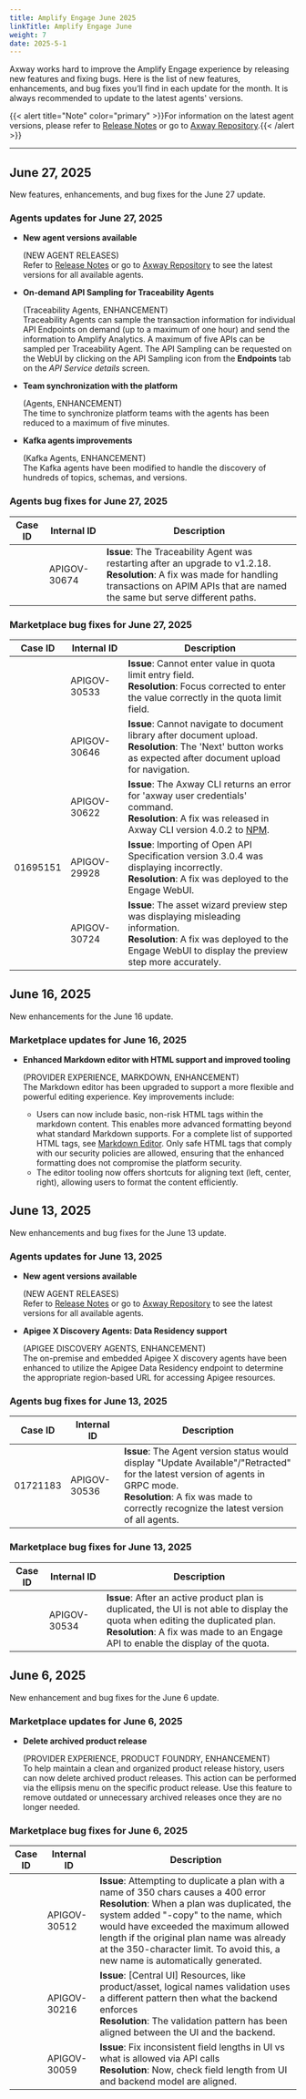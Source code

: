 ```yaml
---
title: Amplify Engage June 2025
linkTitle: Amplify Engage June
weight: 7
date: 2025-5-1
---
```

Axway works hard to improve the Amplify Engage experience by releasing new features and fixing bugs. Here is the list of new features, enhancements, and bug fixes you’ll find in each update for the month. It is always recommended to update to the latest agents' versions.

{{< alert title="Note" color="primary" >}}For information on the latest agent versions, please refer to [Release Notes](/docs/amplify_relnotes) or go to [Axway Repository](https://repository.axway.com/catalog?q=agents).{{< /alert >}}

---

## June 27, 2025

New features, enhancements, and bug fixes for the June 27 update.

### Agents updates for June 27, 2025

* **New agent versions available**

  (NEW AGENT RELEASES)</br>
  Refer to [Release Notes](/docs/amplify_relnotes) or go to [Axway Repository](https://repository.axway.com/catalog?q=agents) to see the latest versions for all available agents.

* **On-demand API Sampling for Traceability Agents**

  (Traceability Agents, ENHANCEMENT)</br>
  Traceability Agents can sample the transaction information for individual API Endpoints on demand (up to a maximum of one hour) and send the information to Amplify Analytics. A maximum of five APIs can be sampled per Traceability Agent. The API Sampling can be requested on the WebUI by clicking on the API Sampling icon from the **Endpoints** tab on the *API Service details* screen.

* **Team synchronization with the platform**

  (Agents, ENHANCEMENT)</br>
  The time to synchronize platform teams with the agents has been reduced to a maximum of five minutes.

* **Kafka agents improvements**

  (Kafka Agents, ENHANCEMENT)</br>
  The Kafka agents have been modified to handle the discovery of hundreds of topics, schemas, and versions.

### Agents bug fixes for June 27, 2025

| Case ID | Internal ID | Description |
|-------------|--------------|---------------------------------------------------|
|  | APIGOV-30674 | **Issue**: The Traceability Agent was restarting after an upgrade to v1.2.18. <br/>**Resolution**: A fix was made for handling transactions on APIM APIs that are named the same but serve different paths. |

### Marketplace bug fixes for June 27, 2025

| Case ID | Internal ID | Description |
|-------------|--------------|---------------------------------------------------|
|  | APIGOV-30533 | **Issue**: Cannot enter value in quota limit entry field. <br/>**Resolution**: Focus corrected to enter the value correctly in the quota limit field. |
|  | APIGOV-30646 | **Issue**: Cannot navigate to document library after document upload. <br/>**Resolution**: The 'Next' button works as expected after document upload for navigation. |
|  | APIGOV-30622 | **Issue**: The Axway CLI returns an error for 'axway user credentials' command. <br/>**Resolution**: A fix was released in Axway CLI version 4.0.2 to [NPM](https://www.npmjs.com/package/axway/v/4.0.2). |
| 01695151 | APIGOV-29928 | **Issue**: Importing of Open API Specification version 3.0.4 was displaying incorrectly. <br/>**Resolution**: A fix was deployed to the Engage WebUI. |
|  | APIGOV-30724 | **Issue**: The asset wizard preview step was displaying misleading information. <br/>**Resolution**: A fix was deployed to the Engage WebUI to display the preview step more accurately. |

## June 16, 2025

New enhancements for the June 16 update.

### Marketplace updates for June 16, 2025

* **Enhanced Markdown editor with HTML support and improved tooling**

  (PROVIDER EXPERIENCE, MARKDOWN, ENHANCEMENT)</br>
  The Markdown editor has been upgraded to support a more flexible and powerful editing experience. Key improvements include:
    * Users can now include basic, non-risk HTML tags within the markdown content. This enables more advanced formatting beyond what standard Markdown supports. For a complete list of supported HTML tags, see [Markdown Editor](/docs/manage_product_foundry/markdown_editor). Only safe HTML tags that comply with our security policies are allowed, ensuring that the enhanced formatting does not compromise the platform security.
    * The editor tooling now offers shortcuts for aligning text (left, center, right), allowing users to format the content efficiently.
  
## June 13, 2025

New enhancements and bug fixes for the June 13 update.

### Agents updates for June 13, 2025

* **New agent versions available**

  (NEW AGENT RELEASES)</br>
  Refer to [Release Notes](/docs/amplify_relnotes) or go to [Axway Repository](https://repository.axway.com/catalog?q=agents) to see the latest versions for all available agents.

* **Apigee X Discovery Agents: Data Residency support**

  (APIGEE DISCOVERY AGENTS, ENHANCEMENT)</br>
  The on-premise and embedded Apigee X discovery agents have been enhanced to utilize the Apigee Data Residency endpoint to determine the appropriate region-based URL for accessing Apigee resources.

### Agents bug fixes for June 13, 2025

| Case ID | Internal ID | Description |
|-------------|--------------|---------------------------------------------------|
| 01721183 | APIGOV-30536 | **Issue**: The Agent version status would display "Update Available"/"Retracted" for the latest version of agents in GRPC mode. <br/>**Resolution**: A fix was made to correctly recognize the latest version of all agents. |

### Marketplace bug fixes for June 13, 2025

| Case ID | Internal ID | Description |
|-------------|--------------|---------------------------------------------------|
| | APIGOV-30534 | **Issue**: After an active product plan is duplicated, the UI is not able to display the quota when editing the duplicated plan. <br/>**Resolution**: A fix was made to an Engage API to enable the display of the quota. |

## June 6, 2025

New enhancement and bug fixes for the June 6 update.

### Marketplace updates for June 6, 2025

* **Delete archived product release**

  (PROVIDER EXPERIENCE, PRODUCT FOUNDRY, ENHANCEMENT)</br>
  To help maintain a clean and organized product release history, users can now delete archived product releases. This action can be performed via the ellipsis menu on the specific product release. Use this feature to remove outdated or unnecessary archived releases once they are no longer needed.

### Marketplace bug fixes for June 6, 2025

| Case ID | Internal ID | Description |
|-------------|--------------|---------------------------------------------------|
| | APIGOV-30512 | **Issue**: Attempting to duplicate a plan with a name of 350 chars causes a 400 error <br/>**Resolution**: When a plan was duplicated, the system added "-copy" to the name, which would have exceeded the maximum allowed length if the original plan name was already at the 350-character limit. To avoid this, a new name is  automatically generated. |
| | APIGOV-30216 | **Issue**: [Central UI] Resources, like product/asset, logical names validation uses a different pattern then what the backend enforces <br/>**Resolution**: The validation pattern has been aligned between the UI and the backend. |
| | APIGOV-30059 | **Issue**: Fix inconsistent field lengths in UI vs what is allowed via API calls <br/>**Resolution**: Now, check field length from UI and backend model are aligned. |

